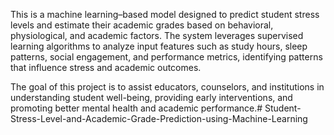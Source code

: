 This is a machine learning–based model designed to predict student stress levels and estimate their academic grades based on behavioral, physiological, and academic factors. The system leverages supervised learning algorithms to analyze input features such as study hours, sleep patterns, social engagement, and performance metrics, identifying patterns that influence stress and academic outcomes.

The goal of this project is to assist educators, counselors, and institutions in understanding student well-being, providing early interventions, and promoting better mental health and academic performance.# Student-Stress-Level-and-Academic-Grade-Prediction-using-Machine-Learning

